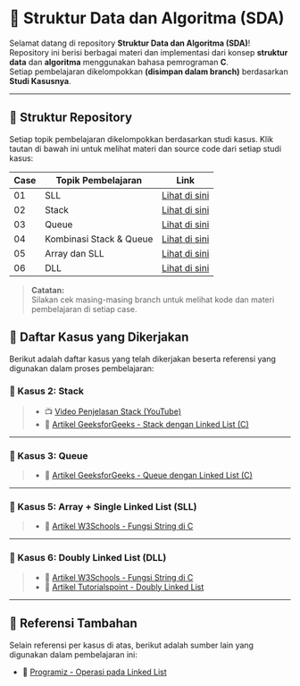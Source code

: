 # 📘 Struktur Data dan Algoritma (SDA)

Selamat datang di repository **Struktur Data dan Algoritma (SDA)**!   
Repository ini berisi berbagai materi dan implementasi dari konsep **struktur data** dan **algoritma** menggunakan bahasa pemrograman **C**.  
Setiap pembelajaran dikelompokkan **(disimpan dalam branch)** berdasarkan **Studi Kasusnya**.

---

## 📂 **Struktur Repository**
Setiap topik pembelajaran dikelompokkan berdasarkan studi kasus. Klik tautan di bawah ini untuk melihat materi dan source code dari setiap studi kasus:

| Case | Topik Pembelajaran | Link |
|--------|--------------------|------|
| 01 | SLL | [Lihat di sini](https://github.com/andythoriq/SDA/tree/studi-kasus-01) |
| 02 | Stack | [Lihat di sini](https://github.com/andythoriq/SDA/tree/studi-kasus-02) |
| 03 | Queue | [Lihat di sini](https://github.com/andythoriq/SDA/tree/studi-kasus-03) |
| 04 | Kombinasi Stack & Queue | [Lihat di sini](https://github.com/andythoriq/SDA/tree/studi-kasus-04) |
| 05 | Array dan SLL | [Lihat di sini](https://github.com/andythoriq/SDA/tree/studi-kasus-05) |
| 06 | DLL | [Lihat di sini](https://github.com/andythoriq/SDA/tree/studi-kasus-06) |

> **Catatan:**  
> Silakan cek masing-masing branch untuk melihat kode dan materi pembelajaran di setiap case.

## 🔗 **Daftar Kasus yang Dikerjakan**
Berikut adalah daftar kasus yang telah dikerjakan beserta referensi yang digunakan dalam proses pembelajaran:

### **📌 Kasus 2: Stack**
> - 📺 [Video Penjelasan Stack (YouTube)](https://www.youtube.com/watch?v=eEAQX2FzfKo)
> - 📖 [Artikel GeeksforGeeks - Stack dengan Linked List (C)](https://www.geeksforgeeks.org/stack-using-linked-list-in-c)

---

### **📌 Kasus 3: Queue**
> - 📖 [Artikel GeeksforGeeks - Queue dengan Linked List (C)](https://www.geeksforgeeks.org/queue-using-linked-list-in-c)

---

### **📌 Kasus 5: Array + Single Linked List (SLL)**

> - 📖 [Artikel W3Schools - Fungsi String di C](https://www.w3schools.com/c/c_strings_functions.php)

---

### **📌 Kasus 6: Doubly Linked List (DLL)**

> - 📖 [Artikel W3Schools - Fungsi String di C](https://www.w3schools.com/c/c_strings_functions.php)
> - 📖 [Artikel Tutorialspoint - Doubly Linked List](https://www.tutorialspoint.com/data_structures_algorithms/doubly_linked_list_algorithm.htm)

---

## **🔗 Referensi Tambahan**
Selain referensi per kasus di atas, berikut adalah sumber lain yang digunakan dalam pembelajaran ini:
- 📖 [Programiz - Operasi pada Linked List](https://www.programiz.com/dsa/linked-list-operations)